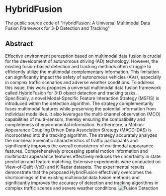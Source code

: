 # HybridFusion
The public source code of "HybridFusion: A Universal Multimodal Data Fusion Framework for 3-D Detection and Tracking"
## Abstract
Effective environment perception based on multimodal data fusion is crucial for the development of autonomous driving (AD) technology. However, the existing fusion-based detection and tracking methods often struggle to efficiently utilize the multimodal complementary information. This limitation can significantly impact the safety of autonomous vehicles (AVs), especially in complex traffic scenarios and adverse weather conditions. To address this issue, this work proposes a universal multimodal data fusion framework called HybridFusion for 3-D object detection and tracking tasks. Specifically, a novel Modal-Specific Feature Interaction Strategy (MSFIS) is introduced within the detection algorithm. The strategy complementarily fuses multimodal features while preserving the potential information from individual modalities. It also leverages the multi-channel observation (MCO) capabilities of multi-sensors, thereby ensuring the compatibility and completeness of environmental information. Furthermore, a Motion-Appearance Coupling Driven Data Association Strategy (MACD-DAS) is incorporated into the tracking algorithm. The strategy accurately analyzes the nonlinear kinematic characteristics of traffic participants and significantly improves the overall consistency of multimodal appearance features. Comprehensively processing spatial motion information and multimodal appearance features effectively reduces the uncertainty in state prediction and feature matching. Extensive experiments were conducted on View-of-Delft (VoD) and K-Radar datasets. The experimental results demonstrate that the proposed HybridFusion effectively overcomes the shortcomings of the existing multimodal data fusion methods and significantly improves the accuracy of detection and tracking algorithms in complex traffic scenes and severe weather conditions.
![Fusion Detection]("C:\Users\30488\Desktop\三模态融合\流程图及实验出图\检测.png")
